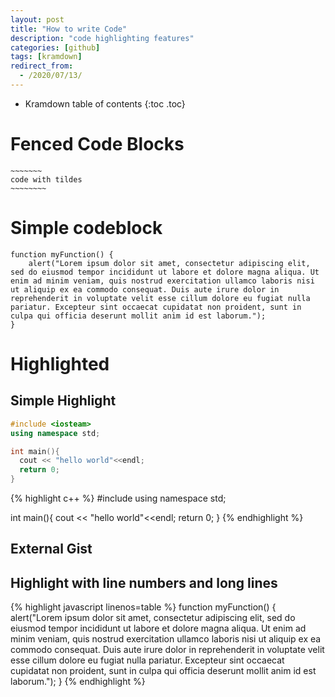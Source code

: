 ```yaml
---
layout: post
title: "How to write Code"
description: "code highlighting features"
categories: [github]
tags: [kramdown]
redirect_from:
  - /2020/07/13/
---
```


* Kramdown table of contents
{:toc .toc}

# Fenced Code Blocks

~~~~~~~~~~~~
~~~~~~~
code with tildes
~~~~~~~~
~~~~~~~~~~~~~~~~~~

# Simple codeblock

    function myFunction() {
        alert("Lorem ipsum dolor sit amet, consectetur adipiscing elit, sed do eiusmod tempor incididunt ut labore et dolore magna aliqua. Ut enim ad minim veniam, quis nostrud exercitation ullamco laboris nisi ut aliquip ex ea commodo consequat. Duis aute irure dolor in reprehenderit in voluptate velit esse cillum dolore eu fugiat nulla pariatur. Excepteur sint occaecat cupidatat non proident, sunt in culpa qui officia deserunt mollit anim id est laborum.");
    }


# Highlighted
## Simple Highlight

~~~ c++
#include <iosteam>
using namespace std;

int main(){
  cout << "hello world"<<endl;
  return 0;
}
~~~

{% highlight c++ %}
#include <iosteam>
using namespace std;

int main(){
  cout << "hello world"<<endl;
  return 0;
}
{% endhighlight %}


## External Gist

<script src="https://gist.github.com/yizeng/9b871ad619e6dcdcc0545cac3101f361.js"></script>

## Highlight with line numbers and long lines

{% highlight javascript linenos=table %}
function myFunction() {
    alert("Lorem ipsum dolor sit amet, consectetur adipiscing elit, sed do eiusmod tempor incididunt ut labore et dolore magna aliqua. Ut enim ad minim veniam, quis nostrud exercitation ullamco laboris nisi ut aliquip ex ea commodo consequat. Duis aute irure dolor in reprehenderit in voluptate velit esse cillum dolore eu fugiat nulla pariatur. Excepteur sint occaecat cupidatat non proident, sunt in culpa qui officia deserunt mollit anim id est laborum.");
}
{% endhighlight %}